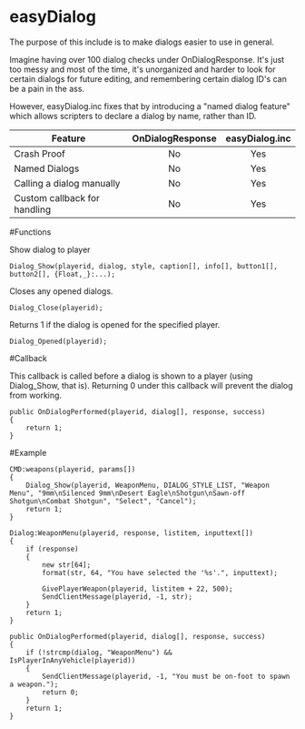 # easyDialog

The purpose of this include is to make dialogs easier to use in general.

Imagine having over 100 dialog checks under OnDialogResponse. It's just too messy and most of the time, it's unorganized and harder to look for certain dialogs for future editing, and remembering certain dialog ID's can be a pain in the ass. 

However, easyDialog.inc fixes that by introducing a "named dialog feature" which allows scripters to declare a dialog by name, rather than ID.

| Feature                       | OnDialogResponse       | easyDialog.inc  |
| ----------------------------- |:----------------------:| :--------------:|
| Crash Proof                   | No                     | Yes             |
| Named Dialogs                 | No                     | Yes             |
| Calling a dialog manually     | No                     | Yes             |
| Custom callback for handling  | No                     | Yes             |

#Functions

Show dialog to player
```
Dialog_Show(playerid, dialog, style, caption[], info[], button1[], button2[], {Float,_}:...);
```

Closes any opened dialogs.
```
Dialog_Close(playerid);
```

Returns 1 if the dialog is opened for the specified player.
```
Dialog_Opened(playerid);
```

#Callback

This callback is called before a dialog is shown to a player (using Dialog_Show, that is). Returning 0 under this callback will prevent the dialog from working.
```
public OnDialogPerformed(playerid, dialog[], response, success)
{
    return 1;
}
```

#Example

```
CMD:weapons(playerid, params[])
{
    Dialog_Show(playerid, WeaponMenu, DIALOG_STYLE_LIST, "Weapon Menu", "9mm\nSilenced 9mm\nDesert Eagle\nShotgun\nSawn-off Shotgun\nCombat Shotgun", "Select", "Cancel");
    return 1;
}

Dialog:WeaponMenu(playerid, response, listitem, inputtext[])
{
    if (response)
    {
        new str[64];
        format(str, 64, "You have selected the '%s'.", inputtext);

        GivePlayerWeapon(playerid, listitem + 22, 500);
        SendClientMessage(playerid, -1, str);
    }
    return 1;
}

public OnDialogPerformed(playerid, dialog[], response, success)
{
    if (!strcmp(dialog, "WeaponMenu") && IsPlayerInAnyVehicle(playerid))
    {
        SendClientMessage(playerid, -1, "You must be on-foot to spawn a weapon.");
        return 0;
    }
    return 1;
}
```
